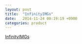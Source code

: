 ```yaml
---
layout: post
title:  "InfinityIMGs"
date:   2014-11-24 00:19:19 +0900
categories: product
---
```

[InfinityIMGs](http://infinityimgs.com/)
